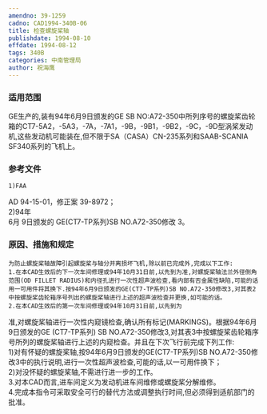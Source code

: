 ```yaml
---
amendno: 39-1259  
cadno: CAD1994-340B-06  
title: 检查螺旋桨轴  
publishdate: 1994-08-10  
effdate: 1994-08-12  
tags: 340B  
categories: 中南管理局  
author: 祝海鹰  
---
```

  
### 适用范围  
GE生产的,装有94年6月9日颁发的GE SB NO:A72-350中所列序号的螺旋桨齿轮箱的CT7-5A2，-5A3，-7A，-7A1，-9B，-9B1，-9B2，-9C，-9D型涡桨发动机,这些发动机可能装在,但不限于SA（CASA）CN-235系列和SAAB-SCANIA SF340系列的飞机上。  
  
<!--more-->  
### 参考文件  
    1)FAA  
AD 94-15-01，修正案 39-8972；  
 2)94年  
6月 9日颁发的 GE(CT7-TP系列)SB NO.A72-350修改 3。  
  
### 原因、措施和规定  
    为防止螺旋桨轴故障引起螺旋桨与轴分并离损坏飞机,除以前已完成外,完成以下工作:  
    1.在本CAD生效后的下一次车间修理或94年10月31日前,以先到为准,对螺旋桨轴法兰外径倒角范围(OD FILLET RADIUS)和内径孔进行一次性超声波检查,看内部有否金属性缺陷,可能的话用一可用件将其换下.按94年6月9日颁发的GE(CT7-TP系列)SB NO.A72-350修改3,对其表2中按螺旋桨齿轮箱序号列出的螺旋桨轴进行上述的超声波检查并更换,如可能的话。  
    2.在本CAD生效后的第一次车间修理或94年10月31日前,以先到为  
  
准,对螺旋桨轴进行一次性内窥镜检查,确认所有标记(MARKINGS)。根据94年6月9日颁发的GE (CT7-TP系列) SB  NO.A72-350修改3,对其表3中按螺旋桨齿轮箱序号所列的螺旋桨轴进行上述的内窥检查。并且在下次飞行前完成下列工作:  
    1)对有怀疑的螺旋桨轴,按94年6月9日颁发的GE(CT7-TP系列)SB NO.A72-350修改3中的执行说明,进行一次性超声波检查,可能的话,以一可用件换下；  
    2)对没怀疑的螺旋桨轴,不需进行进一步的工作。  
    3.对本CAD而言,进车间定义为发动机进车间维修或螺旋桨分解维修。  
    4.完成本指令可采取安全可行的替代方法或调整执行时间,但必须得到适航部门的批准。  
  
